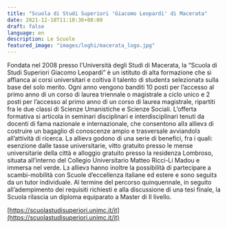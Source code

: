 ```yaml
---
title: "Scuola di Studi Superiori 'Giacomo Leopardi' di Macerata"
date: 2021-12-18T11:10:36+08:00
draft: false
language: en
description: Le Scuole
featured_image: "images/loghi/macerata_logo.jpg"
---
```


Fondata nel 2008 presso l’Università degli Studi di Macerata, la “Scuola di Studi Superiori Giacomo Leopardi” è un istituto di alta formazione che si affianca ai corsi universitari e coltiva il talento di studentɜ selezionatɜ sulla base del solo merito.
Ogni anno vengono banditi 10 posti per l’accesso al primo anno di un corso di laurea triennale o magistrale a ciclo unico e 2 posti per l’accesso al primo anno di un corso di laurea magistrale, ripartiti fra le due classi di Scienze Umanistiche e Scienze Sociali.
L’offerta formativa si articola in seminari disciplinari e interdisciplinari tenuti da docenti di fama nazionale e internazionale, che consentono allɜ allievɜ di costruire un bagaglio di conoscenze ampio e trasversale avviandolɜ all’attività di ricerca.
Lɜ allievɜ godono di una serie di benefici, fra i quali: esenzione dalle tasse universitarie, vitto gratuito presso le mense universitarie della città e alloggio gratuito presso la residenza Lombroso, situata all’interno del Collegio Universitario Matteo Ricci-Li Madou e immersa nel verde.
Lɜ allievɜ hanno inoltre la possibilità di partecipare a scambi-mobilità con Scuole d’eccellenza italiane ed estere e sono seguitɜ da un tutor individuale. Al termine del percorso quinquennale, in seguito all’adempimento dei requisiti richiesti e alla discussione di una tesi finale, la Scuola rilascia un diploma equiparato a Master di II livello.

[https://scuolastudisuperiori.unimc.it/it](https://scuolastudisuperiori.unimc.it/it)